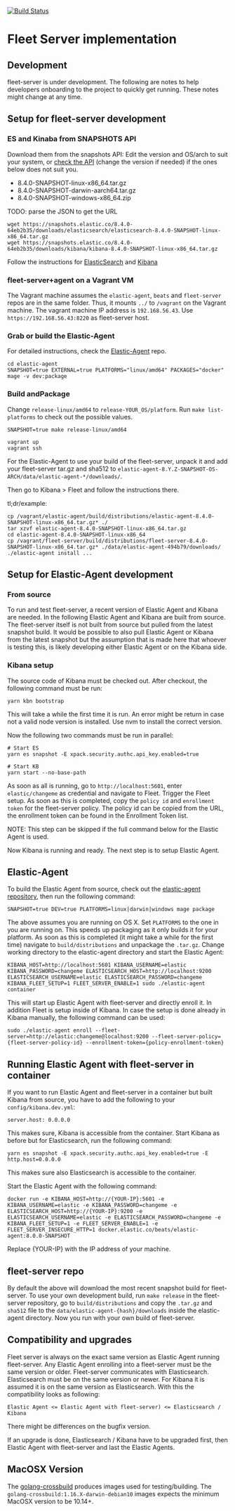 [![Build Status](https://beats-ci.elastic.co/job/Ingest-manager/job/fleet-server/job/main/badge/icon)](https://beats-ci.elastic.co/job/Ingest-manager/job/fleet-server/job/main/)

# Fleet Server implementation

## Development

fleet-server is under development. The following are notes to help developers onboarding to the project to quickly get running. These notes might change at any time.

## Setup for fleet-server development

### ES and Kinaba from SNAPSHOTS API

Download them from the snapshots API:
Edit the version and OS/arch to suit your system, or [check the API](https://artifacts-api.elastic.co/v1/search/8.4-SNAPSHOT) (change the version if needed) if the ones below does not suit you.
 - 8.4.0-SNAPSHOT-linux-x86_64.tar.gz
 - 8.4.0-SNAPSHOT-darwin-aarch64.tar.gz
 - 8.4.0-SNAPSHOT-windows-x86_64.zip

TODO: parse the JSON to get the URL
```shell
wget https://snapshots.elastic.co/8.4.0-64eb2b35/downloads/elasticsearch/elasticsearch-8.4.0-SNAPSHOT-linux-x86_64.tar.gz
wget https://snapshots.elastic.co/8.4.0-64eb2b35/downloads/kibana/kibana-8.4.0-SNAPSHOT-linux-x86_64.tar.gz
```

Follow the instructions for [ElasticSearch](https://www.elastic.co/downloads/elasticsearch) and [Kibana](https://www.elastic.co/downloads/kibana)

### fleet-server+agent on a Vagrant VM

The Vagrant machine assumes the `elastic-agent`, `beats` and `fleet-server` repos are in the same folder.
Thus, it mounts `../` to `/vagrant` on the Vagrant machine. The vagrant machine IP address is `192.168.56.43`.
Use `https://192.168.56.43:8220` as fleet-server host.

### Grab or build the Elastic-Agent

For detailed instructions, check the [Elastic-Agent](https://github.com/elastic/elastic-agent) repo.
```shell
cd elastic-agent
SNAPSHOT=true EXTERNAL=true PLATFORMS="linux/amd64" PACKAGES="docker" mage -v dev:package
```
### Build andPackage

Change `release-linux/amd64` to `release-YOUR_OS/platform`. Run `make list-platforms` to check
out the possible values.

```shell
SNAPSHOT=true make release-linux/amd64

vagrant up
vagrant ssh
```

For the Elastic-Agent to use your build of the fleet-server, unpack it and add your fleet-server tar.gz and sha512 to
`elastic-agent-8.Y.Z-SNAPSHOT-OS-ARCH/data/elastic-agent-*/downloads/`. 

Then go to Kibana > Fleet and follow the instructions there.

tl;dr/example:
```shell
cp /vagrant/elastic-agent/build/distributions/elastic-agent-8.4.0-SNAPSHOT-linux-x86_64.tar.gz* ./
tar xzvf elastic-agent-8.4.0-SNAPSHOT-linux-x86_64.tar.gz
cd elastic-agent-8.4.0-SNAPSHOT-linux-x86_64
cp /vagrant/fleet-server/build/distributions/fleet-server-8.4.0-SNAPSHOT-linux-x86_64.tar.gz* ./data/elastic-agent-494b79/downloads/
./elastic-agent install ...
```

## Setup for Elastic-Agent development

### From source
To run and test fleet-server, a recent version of Elastic Agent and Kibana are needed. In the following Elastic Agent and Kibana are built from source. The fleet-server itself is not built from source but pulled from the latest snapshot build. It would be possible to also pull Elastic Agent or Kibana from the latest snapshot but the assumption that is made here that whoever is testing this, is likely developing either Elastic Agent or on the Kibana side.


### Kibana setup

The source code of Kibana must be checked out. After checkout, the following command must be run:

```
yarn kbn bootstrap
```

This will take a while the first time it is run. An error might be return in case not a valid node version is installed. Use nvm to install the correct version.

Now the following two commands must be run in parallel:

```
# Start ES
yarn es snapshot -E xpack.security.authc.api_key.enabled=true

# Start KB
yarn start --no-base-path
```

As soon as all is running, go to `http://localhost:5601`, enter `elastic/changeme` as credential and navigate to Fleet. Trigger the Fleet setup. As soon as this is completed, copy the `policy id` and `enrollment token` for the fleet-server policy. The policy id can be copied from the URL, the enrollment token can be found in the Enrollment Token list.

NOTE: This step can be skipped if the full command below for the Elastic Agent is used.

Now Kibana is running and ready. The next step is to setup Elastic Agent.

## Elastic-Agent

To build the Elastic Agent from source, check out the [elastic-agent repository](https://github.com/elastic/elastic-agent), then run the following command:

```
SNAPSHOT=true DEV=true PLATFORMS=linux|darwin|windows mage package
```

The above assumes you are running on OS X. Set `PLATFORMS` to the one in you are running on. This speeds up packaging as it only builds it for your platform. As soon as this is completed (it might take a while for the first time) navigate to `build/distributions` and unpackage the `.tar.gz`. Change working directory to the elastic-agent directory and start the Elastic Agent:

```
KIBANA_HOST=http://localhost:5601 KIBANA_USERNAME=elastic KIBANA_PASSWORD=changeme ELASTICSEARCH_HOST=http://localhost:9200 ELASTICSEARCH_USERNAME=elastic ELASTICSEARCH_PASSWORD=changeme KIBANA_FLEET_SETUP=1 FLEET_SERVER_ENABLE=1 sudo ./elastic-agent container
```

This will start up Elastic Agent with fleet-server and directly enroll it. In addition Fleet is setup inside of Kibana. In case the setup is done already in Kibana manually, the following command can be used:

```
sudo ./elastic-agent enroll --fleet-server=http://elastic:changeme@localhost:9200 --fleet-server-policy={fleet-server-policy-id} --enrollment-token={policy-enrollment-token}
```

## Running Elastic Agent with fleet-server in container

If you want to run Elastic Agent and fleet-server in a container but built Kibana from source, you have to add the following to your `config/kibana.dev.yml`:

```
server.host: 0.0.0.0
```

This makes sure, Kibana is accessible from the container. Start Kibana as before but for Elasticsearch, run the following command:

```
yarn es snapshot -E xpack.security.authc.api_key.enabled=true -E http.host=0.0.0.0
```

This makes sure also Elasticsearch is accessible to the container.

Start the Elastic Agent with the following command:

```
docker run -e KIBANA_HOST=http://{YOUR-IP}:5601 -e KIBANA_USERNAME=elastic -e KIBANA_PASSWORD=changeme -e ELASTICSEARCH_HOST=http://{YOUR-IP}:9200 -e ELASTICSEARCH_USERNAME=elastic -e ELASTICSEARCH_PASSWORD=changeme -e KIBANA_FLEET_SETUP=1 -e FLEET_SERVER_ENABLE=1 -e FLEET_SERVER_INSECURE_HTTP=1 docker.elastic.co/beats/elastic-agent:8.0.0-SNAPSHOT
```

Replace {YOUR-IP} with the IP address of your machine.

## fleet-server repo

By default the above will download the most recent snapshot build for fleet-server. To use your own development build, run `make release` in the fleet-server repository, go to `build/distributions` and copy the `.tar.gz` and `sha512` file to the `data/elastic-agent-{hash}/downloads` inside the elastic-agent directory. Now you run with your own build of fleet-server.


## Compatibility and upgrades

Fleet server is always on the exact same version as Elastic Agent running fleet-server. Any Elastic Agent enrolling into a fleet-server must be the same version or older. Fleet-server communicates with Elasticsearch. Elasticsearch must be on the same version or newer. For Kibana it is assumed it is on the same version as Elasticsearch. With this the compatibility looks as following:

```
Elastic Agent <= Elastic Agent with fleet-server) <= Elasticsearch / Kibana
```

There might be differences on the bugfix version.

If an upgrade is done, Elasticsearch / Kibana have to be upgraded first, then Elastic Agent with fleet-server and last the Elastic Agents.


## MacOSX Version

The [golang-crossbuild](https://github.com/elastic/golang-crossbuild) produces images used for testing/building.
The `golang-crossbuild:1.16.X-darwin-debian10` images expects the minimum MacOSX version to be 10.14+.
